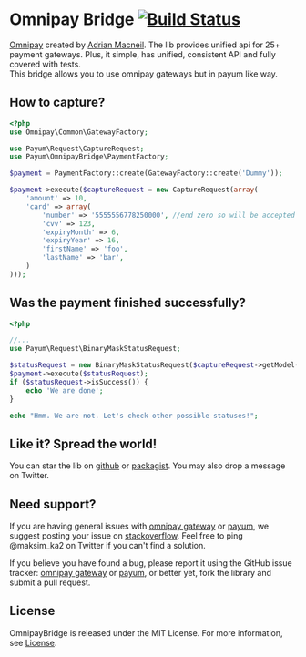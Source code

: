 Omnipay Bridge [![Build Status](https://travis-ci.org/Payum/Payum.png?branch=master)](https://travis-ci.org/Payum/OmnipayBridge)
==============

[Omnipay](https://github.com/adrianmacneil/omnipay) created by [Adrian Macneil](http://adrianmacneil.com/). The lib provides unified api for 25+ payment gateways. Plus, it simple, has unified, consistent API and fully covered with tests.  
This bridge allows you to use omnipay gateways but in payum like way.

## How to capture?

```php
<?php
use Omnipay\Common\GatewayFactory;

use Payum\Request\CaptureRequest;
use Payum\OmnipayBridge\PaymentFactory;

$payment = PaymentFactory::create(GatewayFactory::create('Dummy'));

$payment->execute($captureRequest = new CaptureRequest(array(
    'amount' => 10,
    'card' => array(
        'number' => '5555556778250000', //end zero so will be accepted
        'cvv' => 123,
        'expiryMonth' => 6,
        'expiryYear' => 16,
        'firstName' => 'foo',
        'lastName' => 'bar',
    )
)));
```

## Was the payment finished successfully?

```php
<?php

//...
use Payum\Request\BinaryMaskStatusRequest;

$statusRequest = new BinaryMaskStatusRequest($captureRequest->getModel());
$payment->execute($statusRequest);
if ($statusRequest->isSuccess()) {
    echo 'We are done';
}

echo "Hmm. We are not. Let's check other possible statuses!";
```

## Like it? Spread the world!

You can star the lib on [github](https://github.com/Payum/OmnipayBridge) or [packagist](https://packagist.org/packages/Payum/OmnipayBridge). You may also drop a message on Twitter.  

## Need support?

If you are having general issues with [omnipay gateway](https://github.com/Payum/OmnipayBridge) or [payum](https://github.com/Payum/Payum), we suggest posting your issue on [stackoverflow](http://stackoverflow.com/). Feel free to ping @maksim_ka2 on Twitter if you can't find a solution.

If you believe you have found a bug, please report it using the GitHub issue tracker: [omnipay gateway](https://github.com/Payum/OmnipayBridge/issues) or [payum](https://github.com/Payum/Payum/issues), or better yet, fork the library and submit a pull request.

## License

OmnipayBridge is released under the MIT License. For more information, see [License](LICENSE).